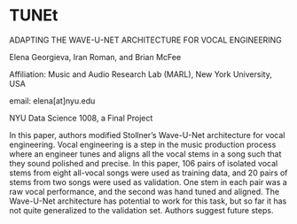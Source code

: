 # TUNEt
ADAPTING THE WAVE-U-NET ARCHITECTURE FOR VOCAL ENGINEERING

Elena Georgieva, Iran Roman, and Brian McFee

Affiliation: Music and Audio Research Lab (MARL), New York University, USA

email: elena[at]nyu.edu

NYU Data Science 1008, a Final Project

In this paper, authors modified Stollner’s Wave-U-Net architecture for vocal engineering. Vocal engineering is a step in the music production process where an engineer tunes and aligns all the vocal stems in a song such that they sound polished and precise. In this paper, 106 pairs of isolated vocal stems from eight all-vocal songs were used as training data, and 20 pairs of stems from two songs were used as validation. One stem in each pair was a raw vocal performance, and the second was hand tuned and aligned. The Wave-U-Net architecture has potential to work for this task, but so far it has not quite generalized to the validation set. Authors suggest future steps.

